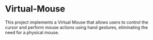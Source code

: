 # Virtual-Mouse
This project implements a Virtual Mouse that allows users to control the cursor and perform mouse actions using hand gestures, eliminating the need for a physical mouse.
